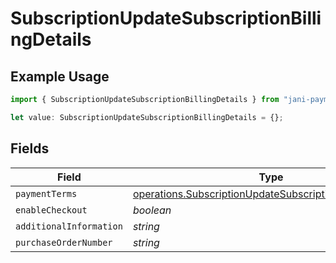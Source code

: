 # SubscriptionUpdateSubscriptionBillingDetails

## Example Usage

```typescript
import { SubscriptionUpdateSubscriptionBillingDetails } from "jani-payments/models/operations";

let value: SubscriptionUpdateSubscriptionBillingDetails = {};
```

## Fields

| Field                                                                                                                          | Type                                                                                                                           | Required                                                                                                                       | Description                                                                                                                    |
| ------------------------------------------------------------------------------------------------------------------------------ | ------------------------------------------------------------------------------------------------------------------------------ | ------------------------------------------------------------------------------------------------------------------------------ | ------------------------------------------------------------------------------------------------------------------------------ |
| `paymentTerms`                                                                                                                 | [operations.SubscriptionUpdateSubscriptionPaymentTerms](../../models/operations/subscriptionupdatesubscriptionpaymentterms.md) | :heavy_minus_sign:                                                                                                             | N/A                                                                                                                            |
| `enableCheckout`                                                                                                               | *boolean*                                                                                                                      | :heavy_minus_sign:                                                                                                             | N/A                                                                                                                            |
| `additionalInformation`                                                                                                        | *string*                                                                                                                       | :heavy_minus_sign:                                                                                                             | N/A                                                                                                                            |
| `purchaseOrderNumber`                                                                                                          | *string*                                                                                                                       | :heavy_minus_sign:                                                                                                             | N/A                                                                                                                            |